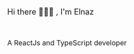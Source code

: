 <p style="font-size:18px">
  Hi there 🙋🏻‍♀️ , I'm Elnaz
</p>
<br/>
<p style="font-size:16px">
  A ReactJs and TypeScript developer
</p>
